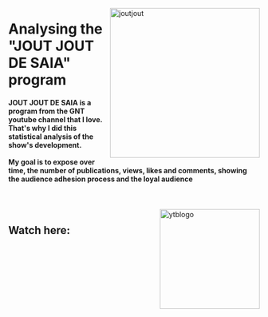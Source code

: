 
<img align="right" alt="joutjout" height="300" width="300" 
     src="https://cdn-images-1.listennotes.com/podcasts/jout-jout-de-saia/se-distancie-dos-seus-olwkWD_7cMJ-h34dU9YkwEI.1400x1400.jpg"/>
     <h1>Analysing the "JOUT JOUT DE SAIA" program</h1> 
<h4>JOUT JOUT DE SAIA is a program from the GNT youtube channel that I love. 
      <br>That's why I did this statistical analysis of the show's development.
      <br><br>My goal is to expose over time, the number of publications, views, likes and comments,
      showing the audience adhesion process and the loyal audience
</h4>
<br><br>
<a href="https://www.youtube.com/watch?v=L3zJ0rKrNfg&list=PLvvfh7mlR8Vb_dCYVePVKbIl70sAydu57">
  <img align="right" height="200" width="200" alt="ytblogo" src="https://img.icons8.com/bubbles/344/youtube-squared.png"></a>
<h2>Watch here:</h2>

  
  
